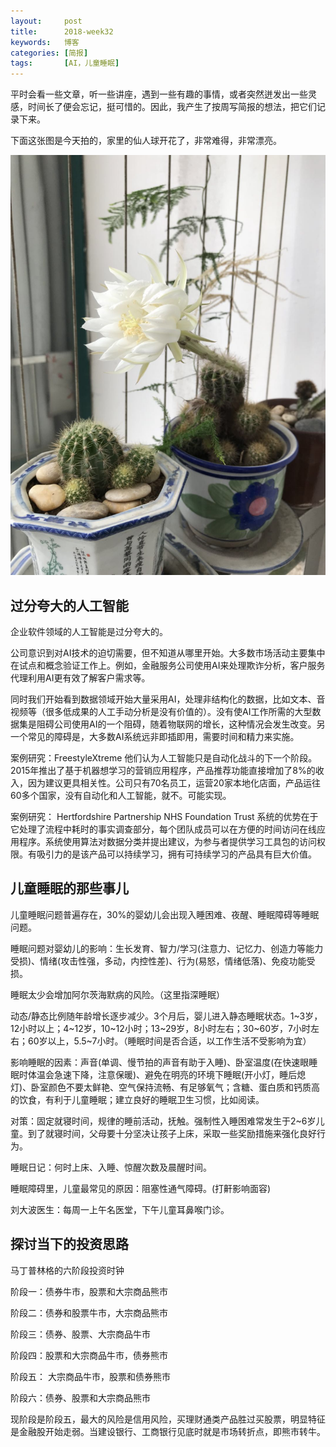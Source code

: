 ```yaml
---
layout:     post
title:      2018-week32 
keywords:   博客
categories: [简报]
tags:	    [AI，儿童睡眠]
---
```


平时会看一些文章，听一些讲座，遇到一些有趣的事情，或者突然迸发出一些灵感，时间长了便会忘记，挺可惜的。因此，我产生了按周写简报的想法，把它们记录下来。     

下面这张图是今天拍的，家里的仙人球开花了，非常难得，非常漂亮。   

   ![](/images/images_2018/8-9_01.jpg) 


## 过分夸大的人工智能   
  
企业软件领域的人工智能是过分夸大的。

公司意识到对AI技术的迫切需要，但不知道从哪里开始。大多数市场活动主要集中在试点和概念验证工作上。例如，金融服务公司使用AI来处理欺诈分析，客户服务代理利用AI更有效了解客户需求等。

同时我们开始看到数据领域开始大量采用AI，处理非结构化的数据，比如文本、音视频等（很多低成果的人工手动分析是没有价值的）。没有使AI工作所需的大型数据集是阻碍公司使用AI的一个阻碍，随着物联网的增长，这种情况会发生改变。另一个常见的障碍是，大多数AI系统远非即插即用，需要时间和精力来实施。

案例研究：FreestyleXtreme
他们认为人工智能只是自动化战斗的下一个阶段。2015年推出了基于机器想学习的营销应用程序，产品推荐功能直接增加了8%的收入，因为建议更具相关性。公司只有70名员工，运营20家本地化店面，产品运往60多个国家，没有自动化和人工智能，就不。可能实现。

案例研究： Hertfordshire Partnership NHS Foundation Trust
系统的优势在于它处理了流程中耗时的事实调查部分，每个团队成员可以在方便的时间访问在线应用程序。系统使用算法对数据分类并提出建议，为参与者提供学习工具包的访问权限。有吸引力的是该产品可以持续学习，拥有可持续学习的产品具有巨大价值。


## 儿童睡眠的那些事儿

儿童睡眠问题普遍存在，30%的婴幼儿会出现入睡困难、夜醒、睡眠障碍等睡眠问题。

睡眠问题对婴幼儿的影响：生长发育、智力/学习(注意力、记忆力、创造力等能力受损)、情绪(攻击性强，多动，内控性差)、行为(易怒，情绪低落)、免疫功能受损。

睡眠太少会增加阿尔茨海默病的风险。（这里指深睡眠）

动态/静态比例随年龄增长逐步减少。3个月后，婴儿进入静态睡眠状态。1~3岁，12小时以上；4~12岁，10~12小时；13~29岁，8小时左右；30~60岁，7小时左右；60岁以上，5.5~7小时。（睡眠时间是否合适，以工作生活不受影响为宜）

影响睡眠的因素：声音(单调、慢节拍的声音有助于入睡)、卧室温度(在快速眼睡眠时体温会急速下降，注意保暖)、避免在明亮的环境下睡眠(开小灯，睡后熄灯)、卧室颜色不要太鲜艳、空气保持流畅、有足够氧气；含糖、蛋白质和钙质高的饮食，有利于儿童睡眠；建立良好的睡眠卫生习惯，比如阅读。

对策：固定就寝时间，规律的睡前活动，抚触。强制性入睡困难常发生于2~6岁儿童。到了就寝时间，父母要十分坚决让孩子上床，采取一些奖励措施来强化良好行为。

睡眠日记：何时上床、入睡、惊醒次数及晨醒时间。

睡眠障碍里，儿童最常见的原因：阻塞性通气障碍。(打鼾影响面容)

刘大波医生：每周一上午名医堂，下午儿童耳鼻喉门诊。

## 探讨当下的投资思路

马丁普林格的六阶段投资时钟        

阶段一：债券牛市，股票和大宗商品熊市       

阶段二：债券和股票牛市，大宗商品熊市      

阶段三：债券、股票、大宗商品牛市     

阶段四：股票和大宗商品牛市，债券熊市      

阶段五： 大宗商品牛市，股票和债券熊市    

阶段六：债券、股票和大宗商品熊市    

现阶段是阶段五，最大的风险是信用风险，买理财通类产品胜过买股票，明显特征是金融股开始走弱。当建设银行、工商银行见底时就是市场转折点，即熊市转牛。
 


